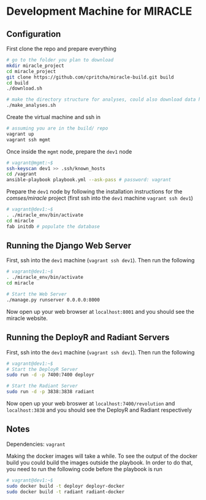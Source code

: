 Development Machine for MIRACLE
===============================

Configuration
-------------

First clone the repo and prepare everything

```bash
# go to the folder you plan to download
mkdir miracle_project
cd miracle_project
git clone https://github.com/cpritcha/miracle-build.git build
cd build
./download.sh

# make the directory structure for analyses, could also download data here
./make_analyses.sh
```

Create the virtual machine and ssh in

```bash
# assuming you are in the build/ repo
vagrant up
vagrant ssh mgmt
```

Once inside the `mgmt` node, prepare the `dev1` node

```bash
# vagrant@mgmt:~$ 
ssh-keyscan dev1 >> .ssh/known_hosts
cd /vagrant
ansible-playbook playbook.yml --ask-pass # password: vagrant
```

Prepare the `dev1` node by following the installation instructions for the 
*comses/miracle* project (first ssh into the `dev1` machine `vagrant ssh dev1`)

```bash
# vagrant@dev1:~$
. ./miracle_env/bin/activate
cd miracle
fab initdb # populate the database
```

Running the Django Web Server
-----------------------------

First, ssh into the `dev1` machine (`vagrant ssh dev1`). Then run the following

```bash
# vagrant@dev1:~$
. ./miracle_env/bin/activate
cd miracle

# Start the Web Server
./manage.py runserver 0.0.0.0:8000
```

Now open up your web browser at `localhost:8001` and you should see the miracle
website.

Running the DeployR and Radiant Servers
---------------------------------------

First, ssh into the `dev1` machine (`vagrant ssh dev1`). Then run the following

```bash
# vagrant@dev1:~$
# Start the DeployR Server
sudo run -d -p 7400:7400 deployr

# Start the Radiant Server
sudo run -d -p 3838:3838 radiant
```

Now open up your web broswer at `localhost:7400/revolution` and 
`localhost:3838` and you should see the DeployR and Radiant respectively

Notes
-----

Dependencies: `vagrant`

Making the docker images will take a while. To see the output of the docker
build you could build the images outside the playbook. In order to do that,
you need to run the following code before the playbook is run

```bash
# vagrant@dev1:~$
sudo docker build -t deployr deployr-docker
sudo docker build -t radiant radiant-docker
```

